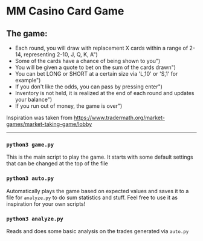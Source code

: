 # MM Casino Card Game

## The game:
- Each round, you will draw with replacement X cards within a range of 2-14, representing 2-10, J, Q, K, A")
- Some of the cards have a chance of being shown to you")
- You will be given a quote to bet on the sum of the cards drawn")
- You can bet LONG or SHORT at a certain size via 'L,10' or 'S,1' for example")
- If you don't like the odds, you can pass by pressing enter")
- Inventory is not held, it is realized at the end of each round and updates your balance")
- If you run out of money, the game is over")

Inspiration was taken from https://www.tradermath.org/market-games/market-taking-game/lobby

<hr>

### `python3 game.py`
This is the main script to play the game. It starts with some default settings that can be changed at the top of the file

### `python3 auto.py`
Automatically plays the game based on expected values and saves it to a file for `analyze.py` to do sum statistics and stuff. Feel free to use it as inspiration for your own scripts!

### `python3 analyze.py`
Reads and does some basic analysis on the trades generated via `auto.py`